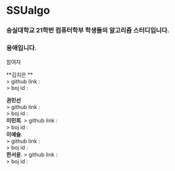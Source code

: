 # SSUalgo

### 숭실대학교 21학번 컴퓨터학부 학생들의 알고리즘 스터디입니다.
### 응애입니다.


참여자

**김지은 **  
	> github link :  
	> boj id :  
	
**권민선**  
	> github link :   
    > boj id :   
**이민희**. 
	> github link :   
    > boj id :  
**이예슬**.  
	> github link :   
    > boj id :   
**한서윤**. 
	> github link :  
    > boj id :   

